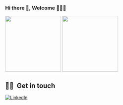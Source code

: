 ### Hi there 👋, Welcome 👩🏾‍💻

<a href="https://github.com/ardsan?tab=repositories" title="Alevan Kim"><img height="180em" src="https://github-readme-stats.vercel.app/api/top-langs/?username=ardsan&bg_color=151515&text_color=9f9f9f&title_color=fff&layout=compact" /></a>
<a href="https://github.com/ardsan" title="Alevan Kim"><img height="180em" src="https://github-readme-stats.vercel.app/api?username=ardsan&show_icons=true&theme=gradient&title_color=fff&icon_color=5C9FF0&text_color=9f9f9f&bg_color=151515" /></a>

<h2> 🤙🏻 &nbsp;Get in touch </h2>

<p align="left">
<a href="https://www.linkedin.com/in/dells26/"><img alt="LinkedIn" src="https://img.shields.io/badge/LinkedIn-Alevan Kim-blue?style=flat-square&logo=linkedin"></a>
</p>
